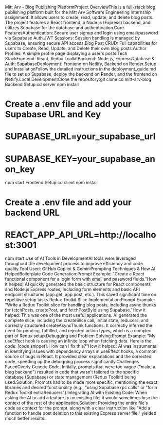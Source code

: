 Mitt Arv - Blog Publishing PlatformProject OverviewThis is a full-stack blog publishing platform built for the Mitt Arv Software Engineering Internship assignment. It allows users to create, read, update, and delete blog posts. The project features a React frontend, a Node.js (Express) backend, and utilizes Supabase for the database and authentication.Core FeaturesAuthentication: Secure user signup and login using email/password via Supabase Auth.JWT Sessions: Session handling is managed by Supabase, ensuring secure API access.Blog Post CRUD: Full capabilities for users to Create, Read, Update, and Delete their own blog posts.Author Profiles: A simple profile page displaying a user's posts.Tech StackFrontend: React, Redux ToolkitBackend: Node.js, ExpressDatabase & Auth: SupabaseDeployment: Frontend on Netlify, Backend on Render.Setup and InstallationFollow the detailed instructions in the deployment_guide.md file to set up Supabase, deploy the backend on Render, and the frontend on Netlify.Local DevelopmentClone the repository:git clone <your-repo-url>
cd mitt-arv-blog
Backend Setup:cd server
npm install
# Create a .env file and add your Supabase URL and Key
# SUPABASE_URL=your_supabase_url
# SUPABASE_KEY=your_supabase_anon_key
npm start
Frontend Setup:cd client
npm install
# Create a .env file and add your backend URL
# REACT_APP_API_URL=http://localhost:3001
npm start
Use of AI Tools in DevelopmentAI tools were leveraged throughout the development process to improve efficiency and code quality.Tool Used: GitHub Copilot & GeminiPrompting Techniques & How AI HelpedBoilerplate Code Generation:Prompt Example: "Create a React functional component for a login form with email and password fields."How it helped: AI quickly generated the basic structure for React components and Node.js Express routes, including form elements and basic API endpoint structures (app.get, app.post, etc.). This saved significant time on repetitive setup tasks.Redux Toolkit Slice Implementation:Prompt Example: "Write a Redux Toolkit slice for handling blog posts, including async thunks for fetchPosts, createPost, and fetchPostById using Supabase."How it helped: This was one of the most useful applications. AI generated the complete slice, including the createSlice call, initial state, reducers, and correctly structured createAsyncThunk functions. It correctly inferred the need for pending, fulfilled, and rejected action types, which is a complex part of Redux setup.Debugging and Problem Solving:Prompt Example: "My useEffect hook is causing an infinite loop when fetching data. Here is the code: [code snippet]. How can I fix this?"How it helped: AI was instrumental in identifying issues with dependency arrays in useEffect hooks, a common source of bugs in React. It provided clear explanations and the corrected code, speeding up the debugging process significantly.Challenges FacedOverly Generic Code: Initially, prompts that were too vague ("make a blog backend") resulted in code that wasn't tailored to the specific database (Supabase) or state management (Redux Toolkit) being used.Solution: Prompts had to be made more specific, mentioning the exact libraries and desired functionality (e.g., "using Supabase rpc calls" or "for a Redux Toolkit extraReducers").Integrating AI with Existing Code: When asking the AI to add a feature to an existing file, it would sometimes lose the context of the rest of the application.Solution: Providing the entire file's code as context for the prompt, along with a clear instruction like "Add a function to handle post deletion to this existing Express server file," yielded much better results.